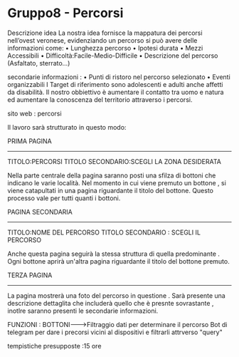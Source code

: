 # Gruppo8 - Percorsi
Descrizione idea La nostra idea fornisce la mappatura dei percorsi nell’ovest veronese,
evidenziando un percorso si può avere delle informazioni come: 
• Lunghezza percorso 
• Ipotesi durata 
• Mezzi Accessibili 
• Difficoltà:Facile-Medio-Difficile 
• Descrizione del percorso (Asfaltato, sterrato…)

secondarie informazioni :
• Punti di ristoro nel percorso selezionato
• Eventi organizzabili I Target di riferimento sono adolescenti e adulti anche affetti da disabilità.
  Il nostro obbiettivo è aumentare il contatto tra uomo e natura ed aumentare la conoscenza del territorio attraverso i percorsi.


sito web : percorsi 


Il lavoro sarà strutturato in questo modo:

PRIMA PAGINA
_____________
TITOLO:PERCORSI
TITOLO SECONDARIO:SCEGLI LA ZONA DESIDERATA 

Nella parte centrale della pagina saranno posti una sfilza di bottoni che
indicano le varie località. 
Nel momento in cui viene premuto un bottone , si viene catapultati in una pagina 
riguardante il titolo del bottone. 
Questo processo vale per tutti quanti i bottoni. 

PAGINA SECONDARIA
_________________
TITOLO:NOME DEL PERCORSO 
TITOLO SECONDARIO : SCEGLI IL PERCORSO 

Anche questa pagina seguirà la stessa struttura di quella predominante . Ogni bottone aprirà un'altra pagina 
riguardante il titolo del bottone premuto.

TERZA PAGINA
_____________
La pagina mostrerà una foto del percorso in questione . 
Sarà presente una descrizione dettaglita che includerà quello che è presnte sovrastante ,
inotlre saranno presenti le secondarie informazioni.


FUNZIONI :
BOTTONI--->Filtraggio dati per determinare il percorso
Bot di telegram per dare i precorsi vicini al dispositivi e filtrarli attrverso "query"


tempistiche presupposte :15 ore 
